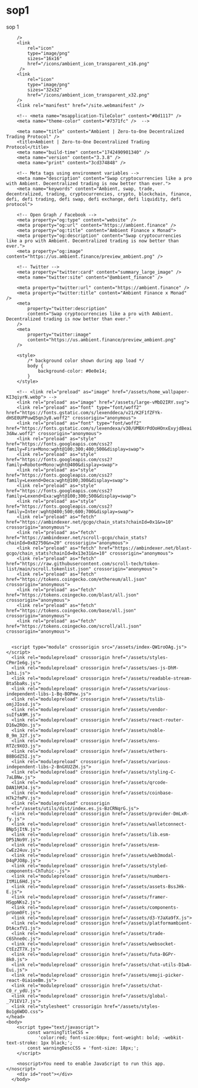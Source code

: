 # sop1
sop 1
<!DOCTYPE html>
<html lang="en">
    <head>
        <meta charset="utf-8" />
        <meta name="viewport" content="width=device-width, height=device-height, initial-scale=1.0"/>
        <link
            rel="apple-touch-icon"
            sizes="180x180"
            href="/icons/ambient_icon_x180.png"
            
        />
        <link
            rel="icon"
            type="image/png"
            sizes="16x16"
            href="/icons/ambient_icon_transparent_x16.png"
         />
        <link
            rel="icon"
            type="image/png"
            sizes="32x32"
            href="/icons/ambient_icon_transparent_x32.png"
        />
        <link rel="manifest" href="/site.webmanifest" />
       
        <!-- <meta name="msapplication-TileColor" content="#0d1117" />
        <meta name="theme-color" content="#7371fc" />  -->

        <meta name="title" content="Ambient | Zero-to-One Decentralized Trading Protocol" />
        <title>Ambient | Zero-to-One Decentralized Trading Protocol</title>
        <meta name="build-time" content="1742490901340" />
        <meta name="version" content="3.3.8" />
        <meta name="print" content="3cd374848" />

        <!-- Meta tags using environment variables -->
        <meta name="description" content="Swap cryptocurrencies like a pro with Ambient. Decentralized trading is now better than ever.">
        <meta name="keywords" content="Ambient, swap, trade, decentralized, trading, cryptocurrencies, crypto, blockchain, finance, defi, defi trading, defi swap, defi exchange, defi liquidity, defi protocol">

        <!-- Open Graph / Facebook -->
        <meta property="og:type" content="website" />
        <meta property="og:url" content="https://ambient.finance" />
        <meta property="og:title" content="Ambient Finance x Monad">
        <meta property="og:description" content="Swap cryptocurrencies like a pro with Ambient. Decentralized trading is now better than ever.">
        <meta property="og:image" content="https://us.ambient.finance/preview_ambient.png" />

        <!-- Twitter -->
        <meta property="twitter:card" content="summary_large_image" />
        <meta name="twitter:site" content="@ambient_finance" />

        <meta property="twitter:url" content="https://ambient.finance" />
        <meta property="twitter:title" content="Ambient Finance x Monad" />
        <meta
            property="twitter:description"
            content="Swap cryptocurrencies like a pro with Ambient. Decentralized trading is now better than ever."
        />
        <meta
            property="twitter:image"
            content="https://us.ambient.finance/preview_ambient.png"
        />
        
        <style>
            /* background color shown during app load */
            body {
                background-color: #0e0e14; 
            }
        </style>

        <!-- <link rel="preload" as="image" href="/assets/home_wallpaper-KI3qiyrN.webp"> -->
        <link rel="preload" as="image" href="/assets/large-vMbD2IRY.svg">
        <link rel="preload" as="font" type="font/woff2" href="https://fonts.gstatic.com/s/lexenddeca/v21/K2F1fZFYk-dHSE0UPPuwQ5qnJy8.woff2" crossorigin="anonymous">
        <link rel="preload" as="font" type="font/woff2" href="https://fonts.gstatic.com/s/lexendexa/v30/UMBXrPdOoHOnxExyjdBeai3dAw.woff2" crossorigin="anonymous">
        <link rel="preload" as="style" href="https://fonts.googleapis.com/css2?family=Fira+Mono:wght@100;300;400;500&display=swap">
        <link rel="preload" as="style" href="https://fonts.googleapis.com/css2?family=Roboto+Mono:wght@400&display=swap">
        <link rel="preload" as="style" href="https://fonts.googleapis.com/css2?family=Lexend+Deca:wght@100;300&display=swap">
        <link rel="preload" as="style" href="https://fonts.googleapis.com/css2?family=Lexend+Exa:wght@100;300;500&display=swap">
        <link rel="preload" as="style" href="https://fonts.googleapis.com/css2?family=Inter:wght@400;500;600;700&display=swap">
        <link rel="preload" as="fetch" href="https://ambindexer.net/gcgo/chain_stats?chainId=0x1&n=10" crossorigin="anonymous">
        <link rel="preload" as="fetch" href="https://ambindexer.net/scroll-gcgo/chain_stats?chainId=0x82750&n=20" crossorigin="anonymous">
        <link rel="preload" as="fetch" href="https://ambindexer.net/blast-gcgo/chain_stats?chainId=0x13e31&n=10" crossorigin="anonymous">
        <link rel="preload" as="fetch" href="https://raw.githubusercontent.com/scroll-tech/token-list/main/scroll.tokenlist.json" crossorigin="anonymous">
        <link rel="preload" as="fetch" href="https://tokens.coingecko.com/ethereum/all.json" crossorigin="anonymous">
        <link rel="preload" as="fetch" href="https://tokens.coingecko.com/blast/all.json" crossorigin="anonymous">
        <link rel="preload" as="fetch" href="https://tokens.coingecko.com/base/all.json" crossorigin="anonymous">
        <link rel="preload" as="fetch" href="https://tokens.coingecko.com/scroll/all.json" crossorigin="anonymous">

        
      <script type="module" crossorigin src="/assets/index-QW1roOAg.js"></script>
      <link rel="modulepreload" crossorigin href="/assets/styles-CPmrIe6g.js">
      <link rel="modulepreload" crossorigin href="/assets/aes-js-DhM-1xhi.js">
      <link rel="modulepreload" crossorigin href="/assets/readable-stream-Bta5baRs.js">
      <link rel="modulepreload" crossorigin href="/assets/various-independent-libs-1-Bq-BOPmw.js">
      <link rel="modulepreload" crossorigin href="/assets/tslib-omjJIosd.js">
      <link rel="modulepreload" crossorigin href="/assets/vendor-suIfsA9M.js">
      <link rel="modulepreload" crossorigin href="/assets/react-router-D16w2ROn.js">
      <link rel="modulepreload" crossorigin href="/assets/noble-B_9m_32f.js">
      <link rel="modulepreload" crossorigin href="/assets/ens-RTZc9XO3.js">
      <link rel="modulepreload" crossorigin href="/assets/ethers-B8BGdZ5I.js">
      <link rel="modulepreload" crossorigin href="/assets/various-independent-libs-2-BnGXU2ZH.js">
      <link rel="modulepreload" crossorigin href="/assets/styling-C-7aLBNw.js">
      <link rel="modulepreload" crossorigin href="/assets/qrcode-DAN1hMJ4.js">
      <link rel="modulepreload" crossorigin href="/assets/coinbase-H7k2fmPV.js">
      <link rel="modulepreload" crossorigin href="/assets/utils/dist/index.es.js-BzCRNqrG.js">
      <link rel="modulepreload" crossorigin href="/assets/provider-DmLxR-fy.js">
      <link rel="modulepreload" crossorigin href="/assets/walletconnect-BNp5jItN.js">
      <link rel="modulepreload" crossorigin href="/assets/lib.esm-DP51No9Y.js">
      <link rel="modulepreload" crossorigin href="/assets/esm-CwEz24uv.js">
      <link rel="modulepreload" crossorigin href="/assets/web3modal-D4qPJO8p.js">
      <link rel="modulepreload" crossorigin href="/assets/styled-components-ChTuhic-.js">
      <link rel="modulepreload" crossorigin href="/assets/numbers-ItMiL6Hd.js">
      <link rel="modulepreload" crossorigin href="/assets/assets-BssJHk-E.js">
      <link rel="modulepreload" crossorigin href="/assets/framer-HSgpNKs2.js">
      <link rel="modulepreload" crossorigin href="/assets/components-prUom0Ft.js">
      <link rel="modulepreload" crossorigin href="/assets/d3-YJaXa9fX.js">
      <link rel="modulepreload" crossorigin href="/assets/platformambient-DtAcxfV1.js">
      <link rel="modulepreload" crossorigin href="/assets/trade-C6Shne0c.js">
      <link rel="modulepreload" crossorigin href="/assets/websocket-CtEzZT7X.js">
      <link rel="modulepreload" crossorigin href="/assets/futa-BGPr-8k0.js">
      <link rel="modulepreload" crossorigin href="/assets/chat-utils-D1wA-Eui.js">
      <link rel="modulepreload" crossorigin href="/assets/emoji-picker-react-0iaioeBm.js">
      <link rel="modulepreload" crossorigin href="/assets/chat-C0_r_ydU.js">
      <link rel="modulepreload" crossorigin href="/assets/global-_7V1EV17.js">
      <link rel="stylesheet" crossorigin href="/assets/styles-Bo1g6WDO.css">
    </head>
    <body>
        <script type="text/javascript">
            const warningTitleCSS =
                'color:red; font-size:60px; font-weight: bold; -webkit-text-stroke: 1px black;';
            const warningDescCSS = 'font-size: 18px;';
        </script>

        <noscript>You need to enable JavaScript to run this app.</noscript>
        <div id="root"></div>
      </body>
</html>
